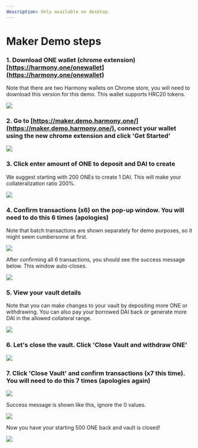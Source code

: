 ```yaml
---
description: Only available on desktop.
---
```


# Maker Demo steps

### 1. Download ONE wallet \(chrome extension\) [https://harmony.one/onewallet](https://harmony.one/onewallet)

Note that there are two Harmony wallets on Chrome store, you will need to download this version for this demo. This wallet supports HRC20 tokens.

![](../../.gitbook/assets/image%20%28207%29.png)

### 2. Go to [https://maker.demo.harmony.one/](https://maker.demo.harmony.one/), connect your wallet using the new chrome extension and click 'Get Started'

![](../../.gitbook/assets/image%20%28214%29.png)

### 3. Click enter amount of ONE to deposit and DAI to create

We suggest starting with 200 ONEs to create 1 DAI. This will make your collateralization ratio 200%. 

![](../../.gitbook/assets/image%20%28211%29.png)

### 4. Confirm transactions \(x6\) on the pop-up window. You will need to do this 6 times \(apologies\)

Note that batch transactions are shown separately for demo purposes, so it might seem cumbersome at first.

![](../../.gitbook/assets/image%20%28210%29.png)

After confirming all 6 transactions, you should see the success message below. This window auto-closes.

![](../../.gitbook/assets/image%20%28217%29.png)

### 5. View your vault details

Note that you can make changes to your vault by depositing more ONE or withdrawing. You can also pay your borrowed DAI back or generate more DAI in the allowed collateral range.

![](../../.gitbook/assets/image%20%28212%29.png)

### 6. Let's close the vault. Click 'Close Vault and withdraw ONE'

![](../../.gitbook/assets/image%20%28216%29.png)

### 7. Click 'Close Vault' and confirm transactions \(x7 this time\). You will need to do this 7 times \(apologies again\)

![](../../.gitbook/assets/image%20%28213%29.png)

Success message is shown like this, ignore the 0 values.

![](../../.gitbook/assets/image%20%28208%29.png)

Now you have your starting 500 ONE back and vault is closed!

![](../../.gitbook/assets/image%20%28209%29.png)

